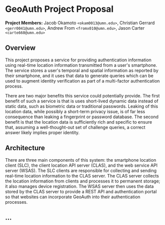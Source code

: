 # GeoAuth Project Proposal
**Project Members:** Jacob Okamoto ``<okam0013@umn.edu>``, Christian Gerrard ``<gerr0041@umn.edu>``, Andrew From ``<fromx010@umn.edu>``, Jason Carter ``<carte660@umn.edu>``

## Overview
This project proposes a service for providing authentication information using real-time location information transmitted from a user's smartphone. The service stores a user's temporal and spatial information as reported by their smartphone, and it uses that data to generate queries which can be used to augment identity verification as part of a multi-factor authentication process.

There are two major benefits this service could potentially provide. The first benefit of such a service is that is uses short-lived dynamic data instead of static data, such as biometric data or traditional passwords. Leaking of this location data, while possibly a short-term privacy issue, is of far less consequence than leaking a fingerprint or password database. The second benefit is that the location data is sufficiently rich and specific to ensure that, assuming a well-thought-out set of challenge queries, a correct answer likely implies proper identity.

## Architecture
There are three main components of this system: the smartphone location client (SLC), the client location API server (CLAS), and the web service API server (WSAS). The SLC clients are responsible for collecting and sending real-time location information to the CLAS server. The CLAS server collects the location information from clients and processes it to permanent storage; it also manages device registration. The WSAS server then uses the data stored by the CLAS server to provide a REST API and authentication portal so that websites can incorporate GeoAuth into their authentication processes.

## ...

